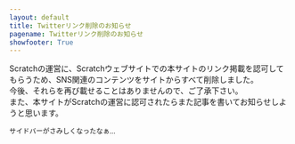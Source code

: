 ```yaml
---
layout: default
title: Twitterリンク削除のお知らせ
pagename: Twitterリンク削除のお知らせ
showfooter: True
---
```

Scratchの運営に、Scratchウェブサイトでの本サイトのリンク掲載を認可してもらうため、SNS関連のコンテンツをサイトからすべて削除しました。<br>
今後、それらを再び載せることはありませんので、ご了承下さい。<br>
また、本サイトがScratchの運営に認可されたらまた記事を書いてお知らせしようと思います。

<div style="font-size:12px;">サイドバーがさみしくなったなぁ…</div>